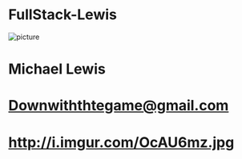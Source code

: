 # FullStack-Lewis

![picture](http://i.imgur.com/OcAU6mz.jpg)
# Michael Lewis
# Downwiththtegame@gmail.com
# http://i.imgur.com/OcAU6mz.jpg
